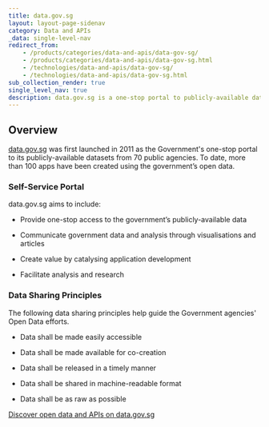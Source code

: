 ```yaml
---
title: data.gov.sg
layout: layout-page-sidenav
category: Data and APIs
_data: single-level-nav
redirect_from:
    - /products/categories/data-and-apis/data-gov-sg/
    - /products/categories/data-and-apis/data-gov-sg.html
    - /technologies/data-and-apis/data-gov-sg/
    - /technologies/data-and-apis/data-gov-sg.html
sub_collection_render: true
single_level_nav: true
description: data.gov.sg is a one-stop portal to publicly-available datasets from 70 public agencies.
---
```


## Overview

[data.gov.sg](https://data.gov.sg/) was first launched in 2011 as the Government's one-stop portal to its publicly-available datasets from 70 public agencies. To date, more than 100 apps have been created using the government’s open data.

### Self-Service Portal

data.gov.sg aims to include:

- Provide one-stop access to the government’s publicly-available data

- Communicate government data and analysis through visualisations and articles

- Create value by catalysing application development

- Facilitate analysis and research

### Data Sharing Principles

The following data sharing principles help guide the Government agencies' Open Data efforts.

- Data shall be made easily accessible

- Data shall be made available for co-creation

- Data shall be released in a timely manner

- Data shall be shared in machine-readable format

- Data shall be as raw as possible

[Discover open data and APIs on data.gov.sg](https://data.gov.sg/)
